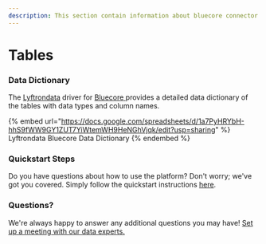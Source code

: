 ```yaml
---
description: This section contain information about bluecore connector tables information
---
```


# Tables

### Data Dictionary

The [Lyftrondata](https://www.lyftrondata.com/) driver for [Bluecore](https://www.lyftrondata.com/integration/bluecore/)[ ](https://www.lyftrondata.com/integration/bluecore/)provides a detailed data dictionary of the tables with data types and column names.

{% embed url="https://docs.google.com/spreadsheets/d/1a7PyHRYbH-hhS9fWW9GY1ZUT7YiWtemWH9HeNGhVjqk/edit?usp=sharing" %}
Lyftrondata Bluecore Data Dictionary
{% endembed %}

### Quickstart Steps

Do you have questions about how to use the platform? Don't worry; we've got you covered. Simply follow the quickstart instructions [here](../../../../quickstart-steps.md).

### Questions? <a href="#questions" id="questions"></a>

We're always happy to answer any additional questions you may have! [Set up a meeting with our data experts.](https://www.lyftrondata.com/book-a-meeting/)

